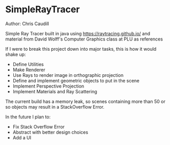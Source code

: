 # SimpleRayTracer
Author: Chris Caudill

Simple Ray Tracer built in java using https://raytracing.github.io/ and material from David Wolff's Computer Graphics class at PLU as references

If I were to break this project down into major tasks, this is how it would shake up:
- Define Utilities
- Make Renderer
- Use Rays to render image in orthographic projection
- Define and implement geometric objects to put in the scene
- Implement Perspective Projection
- Implement Materials and Ray Scattering


The current build has a memory leak, so scenes containing more than 50 or so objects may result in a StackOverflow Error.

In the future I plan to:
- Fix Stack Overflow Error
- Abstract with better design choices
- Add a UI
